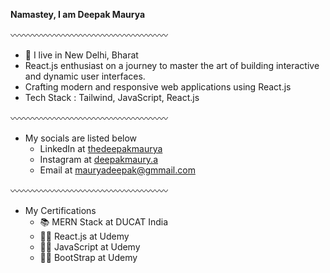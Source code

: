 **Namastey, I am Deepak Maurya**

〰️〰️〰️〰️〰️〰️〰️〰️〰️〰️〰️〰️〰️〰️〰️〰️〰️〰️

- 📌 I live in New Delhi, Bharat 
- React.js enthusiast on a journey to master the art of building interactive and dynamic user interfaces. 
- Crafting modern and responsive web applications using React.js 
- Tech Stack : Tailwind, JavaScript, React.js 

〰️〰️〰️〰️〰️〰️〰️〰️〰️〰️〰️〰️〰️〰️〰️〰️〰️〰️

- My socials are listed below
  - LinkedIn at <a href="linkedin.com/in/thedeepakmaurya">thedeepakmaurya</a> 
  - Instagram at <a href="instagram.com/deepakmaury.a">deepakmaury.a</a>
  - Email at mauryadeepak@gmmail.com 

〰️〰️〰️〰️〰️〰️〰️〰️〰️〰️〰️〰️〰️〰️〰️〰️〰️〰️

- My Certifications
  - 📚 MERN Stack at DUCAT India
  - 🧑‍💻 React.js at Udemy
  - 🧑‍💻 JavaScript at Udemy
  - 🧑‍💻 BootStrap at Udemy

